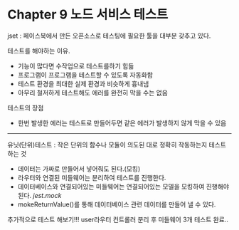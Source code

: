 # Chapter 9 노드 서비스 테스트

jset : 페이스북에서 만든 오픈소스로 테스팅에 필요한 툴을 대부분 갖추고 있다.

테스트를 해야하는 이유.

* 기능이 많다면 수작업으로 테스트를하기 힘듦
* 프로그램이 프로그램을 테스트할 수 있도록 자동화함
* 테스트 환경을 최대한 실제 환경과 비슷하게 흉내냄
* 아무리 철저하게 테스트해도 에러를 완전히 막을 수는 없음

테스트의 장점

* 한번 발생한 에러는 테스트로 만들어두면 같은 에러가 발생하지 않게 막을 수 있음

---

유닛(단위)테스트 : 작은 단위의 함수나 모듈이 의도된 대로 정확히 작동하는지 테스트 하는 것

* 데이터는 가짜로 만들어서 넣어줘도 된다.(모킹)
* 라우터와 연결된 미들웨어는 분리하여 테스트를 진행한다.
* 데이터베이스와 연결되어있는 미들웨어는 연결되어있는 모델을 모킹하여 진행해야 된다. *jest.mock*
* mokeReturnValue()를 통해 데이터베이스 관련 데이터를 만들어 낼 수 있다.

추가적으로 테스트 해보기!!!
user라우터 컨트롤러 분리 후 미들웨어 3개 테스트 완료..